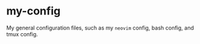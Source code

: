 # my-config
My general configuration files, such as my `neovim` config, bash config, and tmux config.
